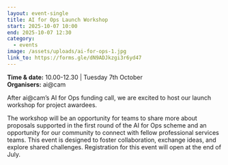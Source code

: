 ```yaml
---
layout: event-single
title: AI for Ops Launch Workshop
start: 2025-10-07 10:00
end: 2025-10-07 12:30
category:
  - events
image: /assets/uploads/ai-for-ops-1.jpg
link_to: https://forms.gle/dN9ADJkzgi3r6yd47
---
```

**Time & date:** 10.00-12.30 | Tuesday 7th October \
**Organisers:** ai@cam

After ai@cam’s AI for Ops funding call, we are excited to host our launch workshop for project awardees. 

The workshop will be an opportunity for teams to share more about proposals supported in the first round of the AI for Ops scheme and an opportunity for our community to connect with fellow professional services teams. This event is designed to foster collaboration, exchange ideas, and explore shared challenges. Registration for this event will open at the end of July.